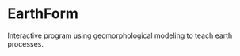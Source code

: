 EarthForm
===================

Interactive program using geomorphological modeling to teach earth processes.
